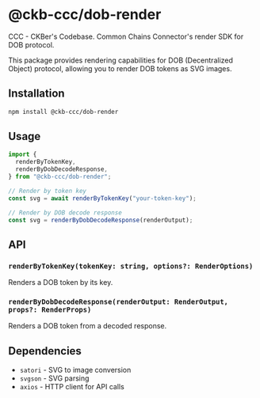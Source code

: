 # @ckb-ccc/dob-render

CCC - CKBer's Codebase. Common Chains Connector's render SDK for DOB protocol.

This package provides rendering capabilities for DOB (Decentralized Object) protocol, allowing you to render DOB tokens as SVG images.

## Installation

```bash
npm install @ckb-ccc/dob-render
```

## Usage

```typescript
import {
  renderByTokenKey,
  renderByDobDecodeResponse,
} from "@ckb-ccc/dob-render";

// Render by token key
const svg = await renderByTokenKey("your-token-key");

// Render by DOB decode response
const svg = renderByDobDecodeResponse(renderOutput);
```

## API

### `renderByTokenKey(tokenKey: string, options?: RenderOptions)`

Renders a DOB token by its key.

### `renderByDobDecodeResponse(renderOutput: RenderOutput, props?: RenderProps)`

Renders a DOB token from a decoded response.

## Dependencies

- `satori` - SVG to image conversion
- `svgson` - SVG parsing
- `axios` - HTTP client for API calls
